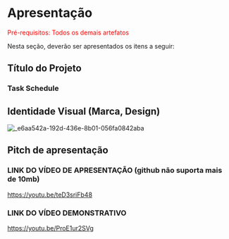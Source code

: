 # Apresentação

<span style="color:red">Pré-requisitos: Todos os demais artefatos</span>

Nesta seção, deverão ser apresentados os itens a seguir:

## Título do Projeto

### Task Schedule

## Identidade Visual (Marca, Design)

![_e6aa542a-192d-436e-8b01-056fa0842aba](https://github.com/ICEI-PUC-Minas-PPC-CC/ppc-cc-2023-2-ment2-noite-taskscheduleimg/assets/84383220/3799cc45-be6c-4df6-90bb-b58490b463b3)

## Pitch de apresentação

### LINK DO VÍDEO DE APRESENTAÇÃO (github não suporta mais de 10mb)

https://youtu.be/teD3sriFb48

### LINK DO VÍDEO DEMONSTRATIVO

https://youtu.be/ProE1ur2SVg

